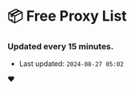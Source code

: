 # :package: Free Proxy List
### Updated every 15 minutes.

- Last updated: `2024-08-27 05:02`

:heart:
